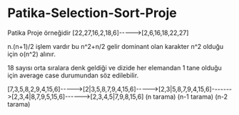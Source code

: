 # Patika-Selection-Sort-Proje
Patika Proje örneğidir
[22,27,16,2,18,6]----->[2,6,16,18,22,27]

n.(n+1)/2 işlem vardır bu n^2+n/2 gelir dominant olan karakter n^2 olduğu için  o(n^2) alınır.

18 sayısı orta sıralara denk geldiği ve dizide her elemandan 1 tane olduğu için average case durumundan söz edilebilir.

[7,3,5,8,2,9,4,15,6]----->[2|3,5,8,7,9,4,15,6]----->[2,3|5,8,7,9,4,15,6]------->[2,3,4|8,7,9,5,15,6]------>[2,3,4,5|7,9,8,15,6]
  (n tarama)                (n-1 tarama)              (n-2 tarama)
